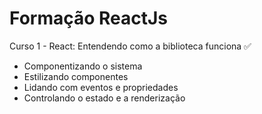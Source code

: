 # Formação ReactJs 

Curso 1 - React: Entendendo como a biblioteca funciona ✅

<ul>
  <li> Componentizando o sistema</li>
  <li>Estilizando componentes</li>
  <li>Lidando com eventos e propriedades</li>
  <li>Controlando o estado e a renderização</li>
</ul>
